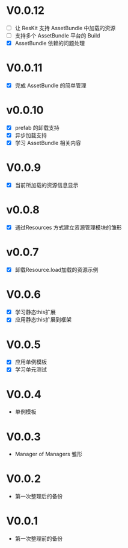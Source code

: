 # V0.0.12

- [ ] 让 ResKit 支持 AssetBundle 中加载的资源
- [ ] 支持多个 AssetBundle 平台的 Build
- [x] AssetBundle 依赖的问题处理

# V0.0.11

- [x] 完成 AssetBundle 的简单管理

# v0.0.10

- [x] prefab 的卸载支持
- [x] 异步加载支持
- [x] 学习 AssetBundle 相关内容

# V0.0.9

- [x] 当前所加载的资源信息显示

# v0.0.8

- [x] 通过Resources 方式建立资源管理模块的雏形

# v0.0.7

- [x] 卸载Resource.load加载的资源示例

# V0.0.6

- [x] 学习静态this扩展
- [x] 应用静态this扩展到框架

# V0.0.5

- [x] 应用单例模板
- [x] 学习单元测试
# V0.0.4

* 单例模板

# V0.0.3

* Manager of Managers 雏形

# V0.0.2

* 第一次整理后的备份

# V0.0.1

* 第一次整理前的备份 
